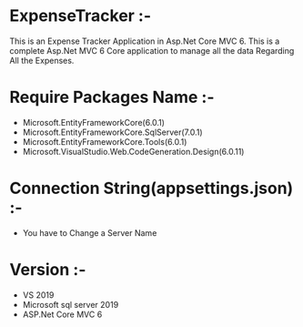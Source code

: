 # ExpenseTracker :-

This is an Expense Tracker Application  in Asp.Net Core MVC 6.
This is a complete Asp.Net MVC 6 Core application to manage all the data Regarding All the Expenses.
# Require Packages Name :-

- Microsoft.EntityFrameworkCore(6.0.1)
- Microsoft.EntityFrameworkCore.SqlServer(7.0.1)
- Microsoft.EntityFrameworkCore.Tools(6.0.1)
- Microsoft.VisualStudio.Web.CodeGeneration.Design(6.0.11)
# Connection String(appsettings.json) :-
- You have to Change a Server Name

# Version :-
- VS 2019 
- Microsoft sql server 2019
- ASP.Net Core MVC 6
